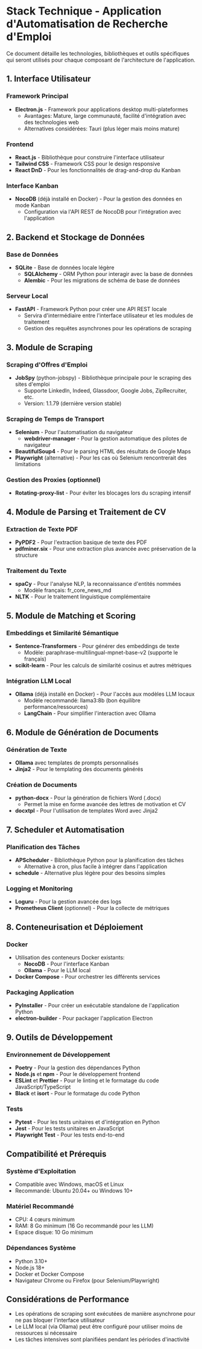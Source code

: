 # Stack Technique - Application d'Automatisation de Recherche d'Emploi

Ce document détaille les technologies, bibliothèques et outils spécifiques qui seront utilisés pour chaque composant de l'architecture de l'application.

## 1. Interface Utilisateur

### Framework Principal
- **Electron.js** - Framework pour applications desktop multi-plateformes
  - Avantages: Mature, large communauté, facilité d'intégration avec des technologies web
  - Alternatives considérées: Tauri (plus léger mais moins mature)

### Frontend
- **React.js** - Bibliothèque pour construire l'interface utilisateur
- **Tailwind CSS** - Framework CSS pour le design responsive
- **React DnD** - Pour les fonctionnalités de drag-and-drop du Kanban

### Interface Kanban
- **NocoDB** (déjà installé en Docker) - Pour la gestion des données en mode Kanban
  - Configuration via l'API REST de NocoDB pour l'intégration avec l'application

## 2. Backend et Stockage de Données

### Base de Données
- **SQLite** - Base de données locale légère
  - **SQLAlchemy** - ORM Python pour interagir avec la base de données
  - **Alembic** - Pour les migrations de schéma de base de données

### Serveur Local
- **FastAPI** - Framework Python pour créer une API REST locale
  - Servira d'intermédiaire entre l'interface utilisateur et les modules de traitement
  - Gestion des requêtes asynchrones pour les opérations de scraping

## 3. Module de Scraping

### Scraping d'Offres d'Emploi
- **JobSpy** (python-jobspy) - Bibliothèque principale pour le scraping des sites d'emploi
  - Supporte LinkedIn, Indeed, Glassdoor, Google Jobs, ZipRecruiter, etc.
  - Version: 1.1.79 (dernière version stable)

### Scraping de Temps de Transport
- **Selenium** - Pour l'automatisation du navigateur
  - **webdriver-manager** - Pour la gestion automatique des pilotes de navigateur
- **BeautifulSoup4** - Pour le parsing HTML des résultats de Google Maps
- **Playwright** (alternative) - Pour les cas où Selenium rencontrerait des limitations

### Gestion des Proxies (optionnel)
- **Rotating-proxy-list** - Pour éviter les blocages lors du scraping intensif

## 4. Module de Parsing et Traitement de CV

### Extraction de Texte PDF
- **PyPDF2** - Pour l'extraction basique de texte des PDF
- **pdfminer.six** - Pour une extraction plus avancée avec préservation de la structure

### Traitement du Texte
- **spaCy** - Pour l'analyse NLP, la reconnaissance d'entités nommées
  - Modèle français: fr_core_news_md
- **NLTK** - Pour le traitement linguistique complémentaire

## 5. Module de Matching et Scoring

### Embeddings et Similarité Sémantique
- **Sentence-Transformers** - Pour générer des embeddings de texte
  - Modèle: paraphrase-multilingual-mpnet-base-v2 (supporte le français)
- **scikit-learn** - Pour les calculs de similarité cosinus et autres métriques

### Intégration LLM Local
- **Ollama** (déjà installé en Docker) - Pour l'accès aux modèles LLM locaux
  - Modèle recommandé: llama3:8b (bon équilibre performance/ressources)
  - **LangChain** - Pour simplifier l'interaction avec Ollama

## 6. Module de Génération de Documents

### Génération de Texte
- **Ollama** avec templates de prompts personnalisés
- **Jinja2** - Pour le templating des documents générés

### Création de Documents
- **python-docx** - Pour la génération de fichiers Word (.docx)
  - Permet la mise en forme avancée des lettres de motivation et CV
- **docxtpl** - Pour l'utilisation de templates Word avec Jinja2

## 7. Scheduler et Automatisation

### Planification des Tâches
- **APScheduler** - Bibliothèque Python pour la planification des tâches
  - Alternative à cron, plus facile à intégrer dans l'application
- **schedule** - Alternative plus légère pour des besoins simples

### Logging et Monitoring
- **Loguru** - Pour la gestion avancée des logs
- **Prometheus Client** (optionnel) - Pour la collecte de métriques

## 8. Conteneurisation et Déploiement

### Docker
- Utilisation des conteneurs Docker existants:
  - **NocoDB** - Pour l'interface Kanban
  - **Ollama** - Pour le LLM local
- **Docker Compose** - Pour orchestrer les différents services

### Packaging Application
- **PyInstaller** - Pour créer un exécutable standalone de l'application Python
- **electron-builder** - Pour packager l'application Electron

## 9. Outils de Développement

### Environnement de Développement
- **Poetry** - Pour la gestion des dépendances Python
- **Node.js** et **npm** - Pour le développement frontend
- **ESLint** et **Prettier** - Pour le linting et le formatage du code JavaScript/TypeScript
- **Black** et **isort** - Pour le formatage du code Python

### Tests
- **Pytest** - Pour les tests unitaires et d'intégration en Python
- **Jest** - Pour les tests unitaires en JavaScript
- **Playwright Test** - Pour les tests end-to-end

## Compatibilité et Prérequis

### Système d'Exploitation
- Compatible avec Windows, macOS et Linux
- Recommandé: Ubuntu 20.04+ ou Windows 10+

### Matériel Recommandé
- CPU: 4 cœurs minimum
- RAM: 8 Go minimum (16 Go recommandé pour les LLM)
- Espace disque: 10 Go minimum

### Dépendances Système
- Python 3.10+
- Node.js 18+
- Docker et Docker Compose
- Navigateur Chrome ou Firefox (pour Selenium/Playwright)

## Considérations de Performance

- Les opérations de scraping sont exécutées de manière asynchrone pour ne pas bloquer l'interface utilisateur
- Le LLM local (via Ollama) peut être configuré pour utiliser moins de ressources si nécessaire
- Les tâches intensives sont planifiées pendant les périodes d'inactivité
